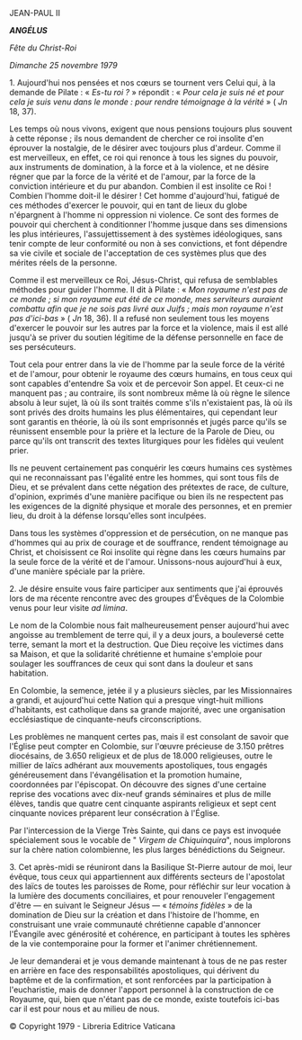 JEAN-PAUL II

***ANGÉLUS***

*Fête du Christ-Roi*

*Dimanche 25 novembre 1979*

1. Aujourd'hui nos pensées et nos cœurs se tournent vers Celui qui, à la demande de Pilate : « *Es-tu roi ?* » répondit : « *Pour cela je suis né et pour cela je suis venu dans le monde : pour rendre témoignage à la vérité* » ( *Jn* 18, 37).

Les temps où nous vivons, exigent que nous pensions toujours plus souvent à cette réponse ; ils nous demandent de chercher ce roi insolite d'en éprouver la nostalgie, de le désirer avec toujours plus d'ardeur. Comme il est merveilleux, en effet, ce roi qui renonce à tous les signes du pouvoir, aux instruments de domination, à la force et à la violence, et ne désire régner que par la force de la vérité et de l'amour, par la force de la conviction intérieure et du pur abandon. Combien il est insolite ce Roi ! Combien l'homme doit-il le désirer ! Cet homme d'aujourd'hui, fatigué de ces méthodes d'exercer le pouvoir, qui en tant de lieux du globe n'épargnent à l'homme ni oppression ni violence. Ce sont des formes de pouvoir qui cherchent à conditionner l'homme jusque dans ses dimensions les plus intérieures, l'assujettissement à des systèmes idéologiques, sans tenir compte de leur conformité ou non à ses convictions, et font dépendre sa vie civile et sociale de l'acceptation de ces systèmes plus que des mérites réels de la personne.

Comme il est merveilleux ce Roi, Jésus-Christ, qui refusa de semblables méthodes pour guider l'homme. Il dit à Pilate : « *Mon royaume n'est pas de ce monde ; si mon royaume eut été de ce monde, mes serviteurs auraient combattu afin que je ne sois pas livré aux Juifs ; mais mon royaume n'est pas d'ici-bas* » ( *Jn* 18, 36). Il a refusé non seulement tous les moyens d'exercer le pouvoir sur les autres par la force et la violence, mais il est allé jusqu'à se priver du soutien légitime de la défense personnelle en face de ses persécuteurs.

Tout cela pour entrer dans la vie de l'homme par la seule force de la vérité et de l'amour, pour obtenir le royaume des cœurs humains, en tous ceux qui sont capables d'entendre Sa voix et de percevoir Son appel. Et ceux-ci ne manquent pas ; au contraire, ils sont nombreux même là où règne le silence absolu à leur sujet, là où ils sont traités comme s'ils n'existaient pas, là où ils sont privés des droits humains les plus élémentaires, qui cependant leur sont garantis en théorie, là où ils sont emprisonnés et jugés parce qu'ils se réunissent ensemble pour la prière et la lecture de la Parole de Dieu, ou parce qu'ils ont transcrit des textes liturgiques pour les fidèles qui veulent prier.

Ils ne peuvent certainement pas conquérir les cœurs humains ces systèmes qui ne reconnaissant pas l'égalité entre les hommes, qui sont tous fils de Dieu, et se prévalent dans cette négation des prétextes de race, de culture, d'opinion, exprimés d'une manière pacifique ou bien ils ne respectent pas les exigences de la dignité physique et morale des personnes, et en premier lieu, du droit à la défense lorsqu'elles sont inculpées.

Dans tous les systèmes d'oppression et de persécution, on ne manque pas d'hommes qui au prix de courage et de souffrance, rendent témoignage au Christ, et choisissent ce Roi insolite qui règne dans les cœurs humains par la seule force de la vérité et de l'amour. Unissons-nous aujourd'hui à eux, d'une manière spéciale par la prière.

2. Je désire ensuite vous faire participer aux sentiments que j'ai éprouvés lors de ma récente rencontre avec des groupes d'Évêques de la Colombie venus pour leur visite *ad limina*.

Le nom de la Colombie nous fait malheureusement penser aujourd'hui avec angoisse au tremblement de terre qui, il y a deux jours, a bouleversé cette terre, semant la mort et la destruction. Que Dieu reçoive les victimes dans sa Maison, et que la solidarité chrétienne et humaine s'emploie pour soulager les souffrances de ceux qui sont dans la douleur et sans habitation.

En Colombie, la semence, jetée il y a plusieurs siècles, par les Missionnaires a grandi, et aujourd'hui cette Nation qui a presque vingt-huit millions d'habitants, est catholique dans sa grande majorité, avec une organisation ecclésiastique de cinquante-neufs circonscriptions.

Les problèmes ne manquent certes pas, mais il est consolant de savoir que l'Église peut compter en Colombie, sur l'œuvre précieuse de 3.150 prêtres diocésains, de 3.650 religieux et de plus de 18.000 religieuses, outre le millier de laïcs adhérant aux mouvements apostoliques, tous engagés généreusement dans l'évangélisation et la promotion humaine, coordonnées par l'épiscopat. On découvre des signes d'une certaine reprise des vocations avec dix-neuf grands séminaires et plus de mille élèves, tandis que quatre cent cinquante aspirants religieux et sept cent cinquante novices préparent leur consécration à l'Église.

Par l'intercession de la Vierge Très Sainte, qui dans ce pays est invoquée spécialement sous le vocable de " *Virgem de Chiquinquira*", nous implorons sur la chère nation colombienne, les plus larges bénédictions du Seigneur.

3. Cet après-midi se réuniront dans la Basilique St-Pierre autour de moi, leur évêque, tous ceux qui appartiennent aux différents secteurs de l'apostolat des laïcs de toutes les paroisses de Rome, pour réfléchir sur leur vocation à la lumière des documents conciliaires, et pour renouveler l'engagement d'être — en suivant le Seigneur Jésus — « *témoins fidèles* » de la domination de Dieu sur la création et dans l'histoire de l'homme, en construisant une vraie communauté chrétienne capable d'annoncer l'Évangile avec générosité et cohérence, en participant à toutes les sphères de la vie contemporaine pour la former et l'animer chrétiennement.

Je leur demanderai et je vous demande maintenant à tous de ne pas rester en arrière en face des responsabilités apostoliques, qui dérivent du baptême et de la confirmation, et sont renforcées par la participation à l'eucharistie, mais de donner l'apport personnel à la construction de ce Royaume, qui, bien que n'étant pas de ce monde, existe toutefois ici-bas car il est pour nous et au milieu de nous.

© Copyright 1979 - Libreria Editrice Vaticana